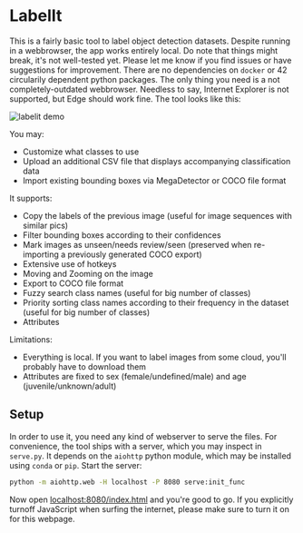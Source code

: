 
# LabelIt

This is a fairly basic tool to label object detection datasets.
Despite running in a webbrowser, the app works entirely local.
Do note that things might break, it's not well-tested yet. Please let me know if you find issues or have suggestions for improvement.
There are no dependencies on `docker` or 42 circularily dependent python packages.
The only thing you need is a not completely-outdated webbrowser. Needless to say, Internet Explorer is not supported, but Edge should work fine.
The tool looks like this:

![labelit demo](./img/demo.gif)

You may:
- Customize what classes to use
- Upload an additional CSV file that displays accompanying classification data
- Import existing bounding boxes via MegaDetector or COCO file format

It supports:
- Copy the labels of the previous image (useful for image sequences with similar pics)
- Filter bounding boxes according to their confidences
- Mark images as unseen/needs review/seen (preserved when re-importing a previously generated COCO export)
- Extensive use of hotkeys
- Moving and Zooming on the image
- Export to COCO file format
- Fuzzy search class names (useful for big number of classes)
- Priority sorting class names according to their frequency in the dataset (useful for big number of classes)
- Attributes

Limitations:
- Everything is local. If you want to label images from some cloud, you'll probably have to download them
- Attributes are fixed to sex (female/undefined/male) and age (juvenile/unknown/adult)

## Setup

In order to use it, you need any kind of webserver to serve the files.
For convenience, the tool ships with a server, which you may inspect in `serve.py`.
It depends on the `aiohttp` python module, which may be installed using `conda` or `pip`.
Start the server:
```sh
python -m aiohttp.web -H localhost -P 8080 serve:init_func
```
Now open [localhost:8080/index.html](localhost:8080/index.html) and you're good to go.
If you explicitly turnoff JavaScript when surfing the internet, please make sure to turn it on for this webpage.

